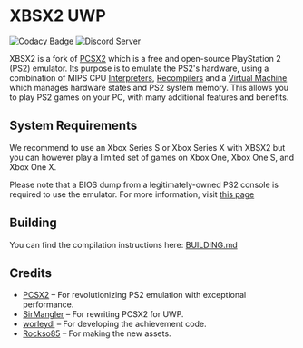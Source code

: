 # XBSX2 UWP

[![Codacy Badge](https://app.codacy.com/project/badge/Grade/1f7c0d75fec74d6daa6adb084e5b4f71)](https://app.codacy.com/gh/EmulationCollective/XBSX2/dashboard?utm_source=github.com&utm_medium=referral&utm_content=EmulationCollective/XBSX2&utm_campaign=Badge_Grade)
[![Discord Server](https://img.shields.io/discord/1007582798598647889?color=%235CA8FA&label=Emulation%20Collective&logo=discord&logoColor=white)]([https://discord.com/invite/emulation-collective-1007582798598647889](https://discord.gg/emulation-collective-1007582798598647889))

XBSX2 is a fork of [PCSX2](https://github.com/PCSX2/) which is a free and open-source PlayStation 2 (PS2) emulator. Its purpose is to emulate the PS2's hardware, using a combination of MIPS CPU [Interpreters](<https://en.wikipedia.org/wiki/Interpreter_(computing)>), [Recompilers](https://en.wikipedia.org/wiki/Dynamic_recompilation) and a [Virtual Machine](https://en.wikipedia.org/wiki/Virtual_machine) which manages hardware states and PS2 system memory. This allows you to play PS2 games on your PC, with many additional features and benefits.

## System Requirements

We recommend to use an Xbox Series S or Xbox Series X with XBSX2 but you can however play a limited set of games on Xbox One, Xbox One S, and Xbox One X.

Please note that a BIOS dump from a legitimately-owned PS2 console is required to use the emulator. For more information, visit [this page](https://pcsx2.net/docs/setup/gather/#how-to-dump-your-ps2-bios)

## Building

You can find the compilation instructions here: [BUILDING.md](https://github.com/EmulationCollective/XBSX2/blob/master/pcsx2-winrt/BUILDING.md)

## Credits

* [PCSX2](https://github.com/PCSX2/pcsx2) – For revolutionizing PS2 emulation with exceptional performance.
* [SirMangler](https://github.com/SirMangler) – For rewriting PCSX2 for UWP.
* [worleydl](https://github.com/worleydl) – For developing the achievement code.
* [Rockso85](https://github.com/Rockso85) – For making the new assets.
